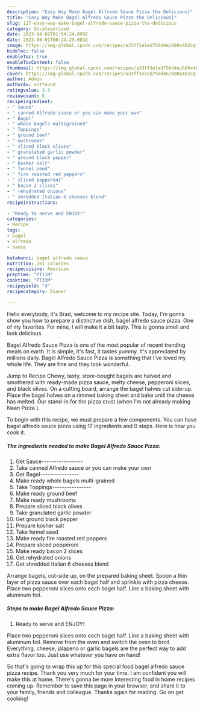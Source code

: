 ```yaml
---
description: "Easy Way Make Bagel Alfredo Sauce Pizza the Delicious}"
title: "Easy Way Make Bagel Alfredo Sauce Pizza the Delicious}"
slug: 117-easy-way-make-bagel-alfredo-sauce-pizza-the-delicious
category: Uncategorized
date: 2023-04-08T01:54:24.099Z
date: 2023-06-01T00:14:29.083Z
image: https://img-global.cpcdn.com/recipes/a33ff1e1ed756d4e/680x482cq70/bagel-alfredo-sauce-pizza-recipe-main-photo.jpg
hideToc: false
enableToc: true
enableTocContent: false
thumbnail: https://img-global.cpcdn.com/recipes/a33ff1e1ed756d4e/680x482cq70/bagel-alfredo-sauce-pizza-recipe-main-photo.jpg
cover: https://img-global.cpcdn.com/recipes/a33ff1e1ed756d4e/680x482cq70/bagel-alfredo-sauce-pizza-recipe-main-photo.jpg
author: Admin
authorAv: notfound
ratingvalue: 3.5
reviewcount: 5
recipeingredient:
- " Sauce"
- " canned Alfredo sauce or you can make your own"
- " Bagel"
- " whole bagels multigrained"
- " Toppings"
- " ground beef"
- " mushrooms"
- " sliced black olives"
- " granulated garlic powder"
- " ground black pepper"
- " kosher salt"
- " fennel seed"
- " fire roasted red peppers"
- " sliced pepperoni"
- " bacon 2 slices"
- " rehydrated onions"
- " shredded Italian 6 cheeses blend"
recipeinstructions:

- "Ready to serve and ENJOY!"
categories:
- Recipe
tags:
- bagel
- alfredo
- sauce

katakunci: bagel alfredo sauce 
nutrition: 201 calories
recipecuisine: American
preptime: "PT11M"
cooktime: "PT33M"
recipeyield: "4"
recipecategory: Dinner

---
```



Hello everybody, it's Brad, welcome to my recipe site. Today, I'm gonna show you how to prepare a distinctive dish, bagel alfredo sauce pizza. One of my favorites. For mine, I will make it a bit tasty. This is gonna smell and look delicious.

Bagel Alfredo Sauce Pizza is one of the most popular of recent trending meals on earth. It is simple, it's fast, it tastes yummy. It's appreciated by millions daily. Bagel Alfredo Sauce Pizza is something that I've loved my whole life. They are fine and they look wonderful.

Jump to Recipe Chewy, tasty, store-bought bagels are halved and smothered with ready-made pizza sauce, melty cheese, pepperoni slices, and black olives. On a cutting board, arrange the bagel halves cut side-up. Place the bagel halves on a rimmed baking sheet and bake until the cheese has melted. Our stand-in for the pizza crust (when I&#39;m not already making Naan Pizza ).


To begin with this recipe, we must prepare a few components. You can have bagel alfredo sauce pizza using 17 ingredients and 0 steps. Here is how you cook it.

<!--inarticleads1-->

##### The ingredients needed to make Bagel Alfredo Sauce Pizza:

1. Get  Sauce-----------------
1. Take  canned Alfredo sauce or you can make your own
1. Get  Bagel----------------
1. Make ready  whole bagels multi-grained
1. Take  Toppings----------------
1. Make ready  ground beef
1. Make ready  mushrooms
1. Prepare  sliced black olives
1. Take  granulated garlic powder
1. Get  ground black pepper
1. Prepare  kosher salt
1. Take  fennel seed
1. Make ready  fire roasted red peppers
1. Prepare  sliced pepperoni
1. Make ready  bacon 2 slices
1. Get  rehydrated onions
1. Get  shredded Italian 6 cheeses blend


Arrange bagels, cut-side up, on the prepared baking sheet. Spoon a thin layer of pizza sauce over each bagel half and sprinkle with pizza cheese. Place two pepperoni slices onto each bagel half. Line a baking sheet with aluminum foil. 

<!--inarticleads2-->

##### Steps to make Bagel Alfredo Sauce Pizza:


1. Ready to serve and ENJOY!

Place two pepperoni slices onto each bagel half. Line a baking sheet with aluminum foil. Remove from the oven and switch the oven to broil. Everything, cheese, jalapeno or garlic bagels are the perfect way to add extra flavor too. Just use whatever you have on hand! 

So that's going to wrap this up for this special food bagel alfredo sauce pizza recipe. Thank you very much for your time. I am confident you will make this at home. There's gonna be more interesting food in home recipes coming up. Remember to save this page in your browser, and share it to your family, friends and colleague. Thanks again for reading. Go on get cooking!

